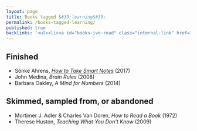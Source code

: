 ```yaml
---
layout: page
title: Books tagged &#39;learning&#39;
permalink: /books-tagged-learning/
published: true
backlinks: '<ul><li><a id="books-ive-read" class="internal-link" href="/books-ive-read/">Books I&#39;ve read</a></li></ul>'
---
```




## Finished 
* Sönke Ahrens, _<a id="ahrens-smart-notes" class="internal-link" href="/ahrens-smart-notes/">How to Take Smart Notes</a>_ (2017) 
* John Medina, _Brain Rules_ (2008) 
* Barbara Oakley, _A Mind for Numbers_ (2014) 


## Skimmed, sampled from, or abandoned 
* Mortimer J. Adler & Charles Van Doren, _How to Read a Book_ (1972) 
* Therese Huston, _Teaching What You Don't Know_ (2009) 

